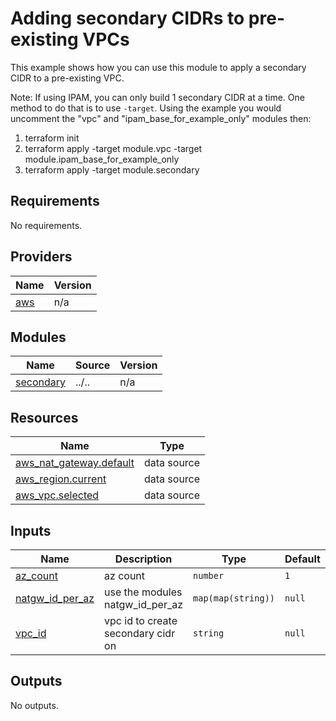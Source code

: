 <!-- BEGIN_TF_DOCS -->
# Adding secondary CIDRs to pre-existing VPCs

This example shows how you can use this module to apply a secondary CIDR to a pre-existing VPC.

Note: If using IPAM, you can only build 1 secondary CIDR at a time. One method to do that is to use `-target`. Using the example you would uncomment the "vpc" and "ipam\_base\_for\_example\_only" modules then:

1. terraform init
1. terraform apply -target module.vpc -target module.ipam\_base\_for\_example\_only
1. terraform apply -target module.secondary

## Requirements

No requirements.

## Providers

| Name | Version |
|------|---------|
| <a name="provider_aws"></a> [aws](#provider\_aws) | n/a |

## Modules

| Name | Source | Version |
|------|--------|---------|
| <a name="module_secondary"></a> [secondary](#module\_secondary) | ../.. | n/a |

## Resources

| Name | Type |
|------|------|
| [aws_nat_gateway.default](https://registry.terraform.io/providers/hashicorp/aws/latest/docs/data-sources/nat_gateway) | data source |
| [aws_region.current](https://registry.terraform.io/providers/hashicorp/aws/latest/docs/data-sources/region) | data source |
| [aws_vpc.selected](https://registry.terraform.io/providers/hashicorp/aws/latest/docs/data-sources/vpc) | data source |

## Inputs

| Name | Description | Type | Default | Required |
|------|-------------|------|---------|:--------:|
| <a name="input_az_count"></a> [az\_count](#input\_az\_count) | az count | `number` | `1` | no |
| <a name="input_natgw_id_per_az"></a> [natgw\_id\_per\_az](#input\_natgw\_id\_per\_az) | use the modules natgw\_id\_per\_az | `map(map(string))` | `null` | no |
| <a name="input_vpc_id"></a> [vpc\_id](#input\_vpc\_id) | vpc id to create secondary cidr on | `string` | `null` | no |

## Outputs

No outputs.
<!-- END_TF_DOCS -->
